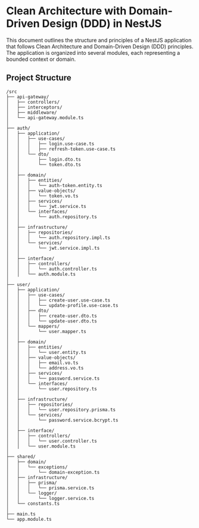 # Clean Architecture with Domain-Driven Design (DDD) in NestJS

This document outlines the structure and principles of a NestJS application that follows Clean Architecture and Domain-Driven Design (DDD) principles. The application is organized into several modules, each representing a bounded context or domain.

## Project Structure

```plaintext
/src
├── api-gateway/
│   ├── controllers/
│   ├── interceptors/
│   ├── middleware/
│   └── api-gateway.module.ts
│
├── auth/
│   ├── application/
│   │   ├── use-cases/
│   │   │   ├── login.use-case.ts
│   │   │   ├── refresh-token.use-case.ts
│   │   └── dto/
│   │       ├── login.dto.ts
│   │       └── token.dto.ts
│   │
│   ├── domain/
│   │   ├── entities/
│   │   │   └── auth-token.entity.ts
│   │   ├── value-objects/
│   │   │   └── token.vo.ts
│   │   ├── services/
│   │   │   └── jwt.service.ts
│   │   └── interfaces/
│   │       └── auth.repository.ts
│   │
│   ├── infrastructure/
│   │   ├── repositories/
│   │   │   └── auth.repository.impl.ts
│   │   └── services/
│   │       └── jwt.service.impl.ts
│   │
│   ├── interface/
│   │   ├── controllers/
│   │   │   └── auth.controller.ts
│   │   └── auth.module.ts
│
├── user/
│   ├── application/
│   │   ├── use-cases/
│   │   │   ├── create-user.use-case.ts
│   │   │   └── update-profile.use-case.ts
│   │   ├── dto/
│   │   │   ├── create-user.dto.ts
│   │   │   └── update-user.dto.ts
│   │   └── mappers/
│   │       └── user.mapper.ts
│   │
│   ├── domain/
│   │   ├── entities/
│   │   │   └── user.entity.ts
│   │   ├── value-objects/
│   │   │   ├── email.vo.ts
│   │   │   └── address.vo.ts
│   │   ├── services/
│   │   │   └── password.service.ts
│   │   └── interfaces/
│   │       └── user.repository.ts
│   │
│   ├── infrastructure/
│   │   ├── repositories/
│   │   │   └── user.repository.prisma.ts
│   │   └── services/
│   │       └── password.service.bcrypt.ts
│   │
│   ├── interface/
│   │   ├── controllers/
│   │   │   └── user.controller.ts
│   │   └── user.module.ts
│
├── shared/
│   ├── domain/
│   │   └── exceptions/
│   │       └── domain-exception.ts
│   ├── infrastructure/
│   │   ├── prisma/
│   │   │   └── prisma.service.ts
│   │   └── logger/
│   │       └── logger.service.ts
│   └── constants.ts
│
├── main.ts
└── app.module.ts
```
